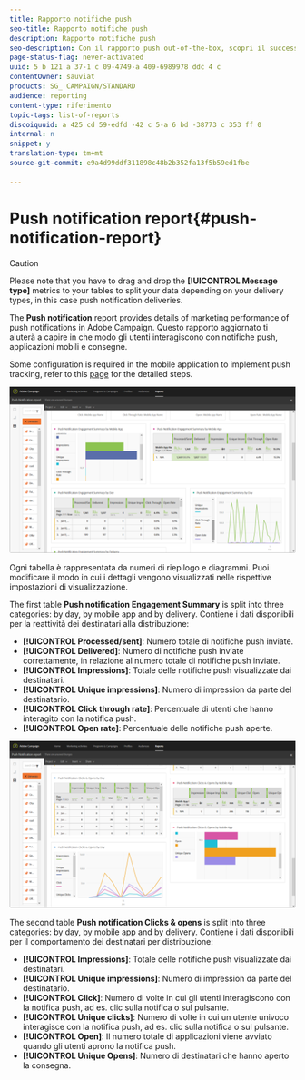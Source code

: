 ```yaml
---
title: Rapporto notifiche push
seo-title: Rapporto notifiche push
description: Rapporto notifiche push
seo-description: Con il rapporto push out-of-the-box, scopri il successo delle notifiche push.
page-status-flag: never-activated
uuid: 5 b 121 a 37-1 c 09-4749-a 409-6989978 ddc 4 c
contentOwner: sauviat
products: SG_ CAMPAIGN/STANDARD
audience: reporting
content-type: riferimento
topic-tags: list-of-reports
discoiquuid: a 425 cd 59-edfd -42 c 5-a 6 bd -38773 c 353 ff 0
internal: n
snippet: y
translation-type: tm+mt
source-git-commit: e9a4d99ddf311898c48b2b352fa13f5b59ed1fbe

---
```



# Push notification report{#push-notification-report}

>[!CAUTION]
>
>Please note that you have to drag and drop the **[!UICONTROL Message type]** metrics to your tables to split your data depending on your delivery types, in this case push notification deliveries.

The **Push notification** report provides details of marketing performance of push notifications in Adobe Campaign. Questo rapporto aggiornato ti aiuterà a capire in che modo gli utenti interagiscono con notifiche push, applicazioni mobili e consegne.

Some configuration is required in the mobile application to implement push tracking, refer to this [page](https://helpx.adobe.com/campaign/kb/push-tracking.html) for the detailed steps.

![](assets/dynamic_report_push.png)

Ogni tabella è rappresentata da numeri di riepilogo e diagrammi. Puoi modificare il modo in cui i dettagli vengono visualizzati nelle rispettive impostazioni di visualizzazione.

The first table **Push notification Engagement Summary** is split into three categories: by day, by mobile app and by delivery. Contiene i dati disponibili per la reattività dei destinatari alla distribuzione:

* **[!UICONTROL Processed/sent]**: Numero totale di notifiche push inviate.
* **[!UICONTROL Delivered]**: Numero di notifiche push inviate correttamente, in relazione al numero totale di notifiche push inviate.
* **[!UICONTROL Impressions]**: Totale delle notifiche push visualizzate dai destinatari.
* **[!UICONTROL Unique impressions]**: Numero di impression da parte del destinatario.
* **[!UICONTROL Click through rate]**: Percentuale di utenti che hanno interagito con la notifica push.
* **[!UICONTROL Open rate]**: Percentuale delle notifiche push aperte.

![](assets/dynamic_report_push_2.png)

The second table **Push notification Clicks &amp; opens** is split into three categories: by day, by mobile app and by delivery. Contiene i dati disponibili per il comportamento dei destinatari per distribuzione:

* **[!UICONTROL Impressions]**: Totale delle notifiche push visualizzate dai destinatari.
* **[!UICONTROL Unique impressions]**: Numero di impression da parte del destinatario.
* **[!UICONTROL Click]**: Numero di volte in cui gli utenti interagiscono con la notifica push, ad es. clic sulla notifica o sul pulsante.
* **[!UICONTROL Unique clicks]**: Numero di volte in cui un utente univoco interagisce con la notifica push, ad es. clic sulla notifica o sul pulsante.
* **[!UICONTROL Open]**: Il numero totale di applicazioni viene avviato quando gli utenti aprono la notifica push.
* **[!UICONTROL Unique Opens]**: Numero di destinatari che hanno aperto la consegna.

